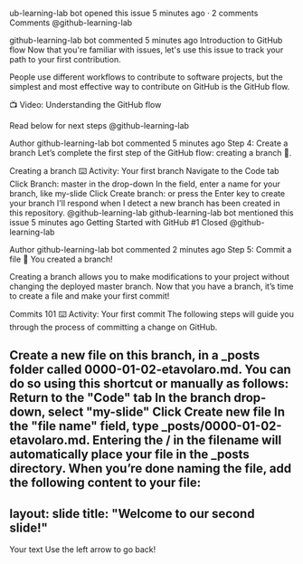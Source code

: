 ub-learning-lab bot opened this issue 5 minutes ago · 2 comments
Comments
@github-learning-lab
 
github-learning-lab bot commented 5 minutes ago
Introduction to GitHub flow
Now that you're familiar with issues, let's use this issue to track your path to your first contribution.

People use different workflows to contribute to software projects, but the simplest and most effective way to contribute on GitHub is the GitHub flow.

📺 Video: Understanding the GitHub flow

Read below for next steps
@github-learning-lab
 
Author
github-learning-lab bot commented 5 minutes ago
Step 4: Create a branch
Let’s complete the first step of the GitHub flow: creating a branch 📖.

Creating a branch
⌨️ Activity: Your first branch
Navigate to the Code tab
Click Branch: master in the drop-down
In the field, enter a name for your branch, like my-slide
Click Create branch: or press the Enter key to create your branch
I'll respond when I detect a new branch has been created in this repository.
@github-learning-lab github-learning-lab bot mentioned this issue 5 minutes ago
Getting Started with GitHub #1
 Closed
@github-learning-lab
 
Author
github-learning-lab bot commented 2 minutes ago
Step 5: Commit a file
🎉 You created a branch!

Creating a branch allows you to make modifications to your project without changing the deployed master branch. Now that you have a branch, it’s time to create a file and make your first commit!

Commits 101
⌨️ Activity: Your first commit
The following steps will guide you through the process of committing a change on GitHub.

Create a new file on this branch, in a _posts folder called 0000-01-02-etavolaro.md. You can do so using this shortcut or manually as follows:
Return to the "Code" tab
In the branch drop-down, select "my-slide"
Click Create new file
In the "file name" field, type _posts/0000-01-02-etavolaro.md. Entering the / in the filename will automatically place your file in the _posts directory.
When you’re done naming the file, add the following content to your file:
---
layout: slide
title: "Welcome to our second slide!"
---
Your text
Use the left arrow to go back!
